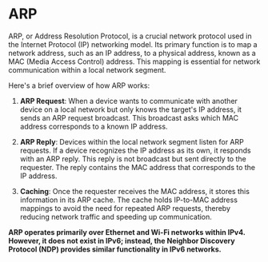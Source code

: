 # ARP

ARP, or Address Resolution Protocol, is a crucial network protocol used in the Internet Protocol (IP) networking model. Its primary function is to map a network address, such as an IP address, to a physical address, known as a MAC (Media Access Control) address. This mapping is essential for network communication within a local network segment.

Here's a brief overview of how ARP works:

1. **ARP Request**: When a device wants to communicate with another device on a local network but only knows the target's IP address, it sends an ARP request broadcast. This broadcast asks which MAC address corresponds to a known IP address.

2. **ARP Reply**: Devices within the local network segment listen for ARP requests. If a device recognizes the IP address as its own, it responds with an ARP reply. This reply is not broadcast but sent directly to the requester. The reply contains the MAC address that corresponds to the IP address.

3. **Caching**: Once the requester receives the MAC address, it stores this information in its ARP cache. The cache holds IP-to-MAC address mappings to avoid the need for repeated ARP requests, thereby reducing network traffic and speeding up communication.

**ARP operates primarily over Ethernet and Wi-Fi networks within IPv4. However, it does not exist in IPv6; instead, the Neighbor Discovery Protocol (NDP) provides similar functionality in IPv6 networks.**